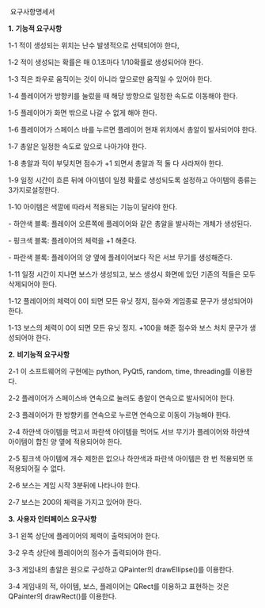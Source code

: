 ​                                             요구사항명세서

**1.** **기능적 요구사항**

  1-1 적이 생성되는 위치는 난수 발생적으로 선택되어야 한다,

  1-2 적이 생성되는 확률은 매 0.1초마다 1/10확률로 생성되어야 한다.

  1-3 적은 좌우로 움직이는 것이 아니라 앞으로만 움직일 수 있어야 한다.

  1-4 플레이어가 방향키를 눌렀을 때 해당 방향으로 일정한 속도로 이동해야 한다.

  1-5 플레이어가 화면 밖으로 나갈 수 없게 해야 한다.

  1-6 플레이어가 스페이스 바를 누르면 플레이어 현재 위치에서 총알이 발사되어야 한다.

  1-7 총알은 일정한 속도로 앞으로 나아가야 한다.

  1-8 총알과 적이 부딪치면 점수가 +1 되면서 총알과 적 둘 다 사라져야 한다.

  1-9 일정 시간이 흐른 뒤에 아이템이 일정 확률로 생성되도록 설정하고 아이템의 종류는 3가지로설정한다.

1-10 아이템은 색깔에 따라서 적용되는 기능이 달라야 한다.

   \- 하얀색 블록: 플레이어 오른쪽에 플레이어와 같은 총알을 발사하는 개체가 생성된다.

   \- 핑크색 블록: 플레이어의 체력을 +1 해준다.

   \- 파란색 블록: 플레이어의 양 옆에 플레이어보다 작은 서브 무기를 생성해준다.

1-11 일정 시간이 지나면 보스가 생성되고, 보스 생성시 화면에 있던 기존의 적들은 모두 삭제되어야 한다.

1-12 플레이어의 체력이 0이 되면 모든 유닛 정지, 점수와 게임종료 문구가 생성되어야 한다.

1-13 보스의 체력이 0이 되면 모든 유닛 정지. +100을 해준 점수와 보스 처치 문구가 생성되어야 한다.

 

**2.** **비기능적 요구사항**

  2-1 이 소프트웨어의 구현에는 python, PyQt5, random, time, threading를 이용한다.

  2-2 플레이어가 스페이스바 연속으로 눌러도 총알이 연속으로 발사되어야 한다.

  2-3 플레이어가 한 방향키를 연속으로 누르면 연속으로 이동이 가능해야 한다.

  2-4 하얀색 아이템을 먹고서 파란색 아이템을 먹어도 서브 무기가 플레이어와 하얀색 아이템이 합친 양 옆에 적용되어야 한다.

  2-5 핑크색 아이템에 개수 제한은 없으나 하얀색과 파란색 아이템은 한 번 적용되면 또 적용되어질 수 없다.

  2-6 보스는 게임 시작 3분뒤에 나타나야 한다.

  2-7 보스는 200의 체력을 가지고 있어야 한다.

 

**3.** **사용자 인터페이스 요구사항**

  3-1 왼쪽 상단에 플레이어의 체력이 출력되어야 한다.

  3-2 우측 상단에 플레이어의 점수가 출력되어야 한다.

  3-3 게임내의 총알은 원으로 구성하고 QPainter의 drawEllipse()를 이용한다.

  3-4 게임내의 적, 아이템, 보스, 플레이어는 QRect를 이용하고 표현하는 것은 QPainter의 drawRect()를 이용한다.